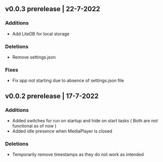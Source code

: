 ## v0.0.3 prerelease | 22-7-2022

### Additions

- Add LiteDB for local storage

### Deletions

- Remove settings.json

### Fixes

- Fix app not starting due to absence of settings.json file

## v0.0.2 prerelease | 17-7-2022

### Additions

- Added switches for run on startup and hide on start tasks ( Both are not functional as of now )
- Added idle presence when MediaPlayer is closed

### Deletions

- Temporarily remove timestamps as they do not work as intended
